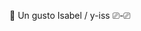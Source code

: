 👋 Un gusto Isabel / y-iss ⎚-⎚


<!---
y-iss/y-iss is a ✨ special ✨ repository because its `README.md` (this file) appears on your GitHub profile.
You can click the Preview link to take a look at your changes.
--->
